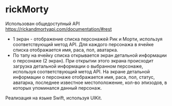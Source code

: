 # rickMorty


Использован общедоступный API https://rickandmortyapi.com/documentation/#rest

-  1 экран - отображение списка персонажей Рик и Морти, используя соответствующий метод API. 
Для каждого персонажа в ячейке списка отображается имя, раса, пол, аватарка.
-  По тапу на ячейку списка открывается экран детальной информации о персонаже (2 экран). 
При открытии этого экрана происходит загрузка детальной информации о выбранном персонаже, используя соответствующий метод API.
На экране детальной информации о персонаже отображается имя, раса, пол, статус, аватарка, последнее известное местоположение, кол-во эпизодов, в которых упоминался данный персонаж.


Реализация на языке Swift, используя UIKit.

